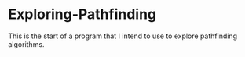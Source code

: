# Exploring-Pathfinding
This is the start of a program that I intend to use to explore pathfinding algorithms.
